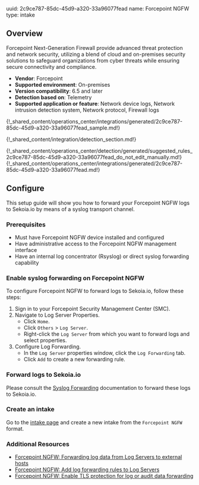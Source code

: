 uuid: 2c9ce787-85dc-45d9-a320-33a96077fead
name: Forcepoint NGFW
type: intake

## Overview

Forcepoint Next-Generation Firewall provide advanced threat protection and network security, utilizing a blend of cloud and on-premises security solutions to safeguard organizations from cyber threats while ensuring secure connectivity and compliance.

- **Vendor**: Forcepoint
- **Supported environment**: On-premises
- **Version compatibility**: 6.5 and later
- **Detection based on**: Telemetry
- **Supported application or feature**: Network device logs, Network intrusion detection system, Network protocol, Firewall logs

{!_shared_content/operations_center/integrations/generated/2c9ce787-85dc-45d9-a320-33a96077fead_sample.md!}


{!_shared_content/integration/detection_section.md!}

{!_shared_content/operations_center/detection/generated/suggested_rules_2c9ce787-85dc-45d9-a320-33a96077fead_do_not_edit_manually.md!}
{!_shared_content/operations_center/integrations/generated/2c9ce787-85dc-45d9-a320-33a96077fead.md!}

## Configure

This setup guide will show you how to forward your Forcepoint NGFW logs to Sekoia.io by means of a syslog transport channel.

### Prerequisites

- Must have Forcepoint NGFW device installed and configured
- Have administrative access to the Forcepoint NGFW management interface
- Have an internal log concentrator (Rsyslog) or direct syslog forwarding capability

### Enable syslog forwarding on Forcepoint NGFW

To configure Forcepoint NGFW to forward logs to Sekoia.io, follow these steps:

1. Sign in to your Forcepoint Security Management Center (SMC).
2. Navigate to Log Server Properties.
   * Click `Home`.
   * Click `Others` > `Log Server`.
   * Right-click the `Log Server` from which you want to forward logs and select properties.
3. Configure Log Forwarding.
   * In the `Log Server` properties window, click the `Log Forwarding` tab. 
   * Click `Add` to create a new forwarding rule.

### Forward logs to Sekoia.io

Please consult the [Syslog Forwarding](/integration/ingestion_methods/syslog/sekoiaio_forwarder.md) documentation to forward these logs to Sekoia.io.

### Create an intake

Go to the [intake page](https://app.sekoia.io/operations/intakes) and create a new intake from the `Forcepoint NGFW` format.

### Additional Resources
- [Forcepoint NGFW: Forwarding log data from Log Servers to external hosts](https://help.forcepoint.com/ngfw/en-us/7.0.1/GUID-1856F6D5-AC49-4A41-8EE0-766BAB088E39.html)
- [Forcepoint NGFW: Add log forwarding rules to Log Servers](https://help.forcepoint.com/ngfw/en-us/7.0.1/GUID-4C98583A-7BA4-4028-AD85-6D20B58EC420.html#GUID-4C98583A-7BA4-4028-AD85-6D20B58EC420)
- [Forcepoint NGFW: Enable TLS protection for log or audit data forwarding](https://help.forcepoint.com/ngfw/en-us/7.0.0/GUID-D8B51C4D-AEAF-4108-B602-D38246F7F5BC.html)
